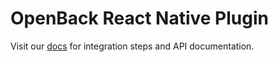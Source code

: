 # OpenBack React Native Plugin

Visit our [docs](https://docs.openback.com/plugins/react/) for integration steps and API documentation.
